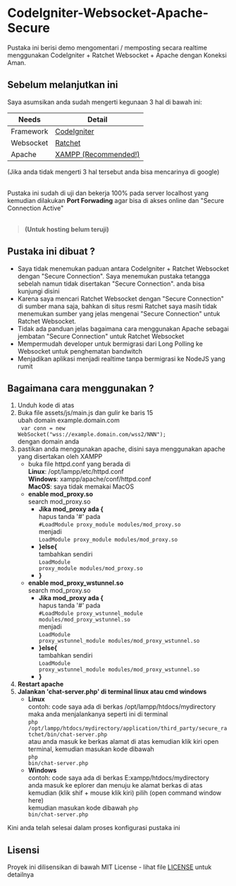 # CodeIgniter-Websocket-Apache-Secure
Pustaka ini berisi demo mengomentari / memposting secara realtime menggunakan CodeIgniter + Ratchet Websocket + Apache dengan Koneksi Aman.

## Sebelum melanjutkan ini
Saya asumsikan anda sudah mengerti kegunaan 3 hal di bawah ini:

Needs | Detail
--- | ---
Framework | [CodeIgniter](https://www.codeigniter.com/)
Websocket | [Ratchet](http://socketo.me/)
Apache | [XAMPP (Recommended!)](https://www.apachefriends.org/index.html)

(Jika anda tidak mengerti 3 hal tersebut anda bisa mencarinya di google)<br><br>

Pustaka ini sudah di uji dan bekerja 100% pada server localhost yang kemudian dilakukan <b>Port Forwading</b> agar bisa di akses online dan "Secure Connection Active"<br><br>

> <b>(Untuk hosting belum teruji)</b><br>
## Pustaka ini dibuat ?
* Saya tidak menemukan paduan antara CodeIgniter + Ratchet Websocket dengan "Secure Connection". Saya menemukan pustaka tetangga sebelah namun tidak disertakan "Secure Connection". anda bisa kunjungi disini
* Karena saya mencari Ratchet Websocket dengan "Secure Connection" di sumber mana saja, bahkan di situs resmi Ratchet saya masih tidak menemukan sumber yang jelas mengenai "Secure Connection" untuk Ratchet Websocket.
* Tidak ada panduan jelas bagaimana cara menggunakan Apache sebagai jembatan "Secure Connection" untuk Ratchet Websocket
* Mempermudah developer untuk bermigrasi dari Long Polling ke Websocket untuk penghematan bandwitch
* Menjadikan aplikasi menjadi realtime tanpa bermigrasi ke NodeJS yang rumit

## Bagaimana cara menggunakan ?
1. Unduh kode di atas
2. Buka file assets/js/main.js dan gulir ke baris 15 <br>
    ubah domain example.domain.com <br>
       <code> var conn = new WebSocket("wss://example.domain.com/wss2/NNN"); </code> <br>
    dengan domain anda
3. pastikan anda menggunakan apache, disini saya menggunakan apache yang disertakan oleh XAMPP
    - buka file httpd.conf yang berada di<br>
      <b>Linux</b>: /opt/lampp/etc/httpd.conf<br>
      <b>Windows</b>: xampp/apache/conf/httpd.conf<br>
      <b>MacOS</b>: saya tidak memakai MacOS<br>
    + <b>enable mod_proxy.so</b><br>
      search mod_proxy.so<br>
      - <b>Jika mod_proxy ada {</b><br>
          hapus tanda '#' pada <br>
          <code>#LoadModule proxy_module modules/mod_proxy.so</code><br>
          menjadi <br>
          <code>LoadModule proxy_module modules/mod_proxy.so</code><br>
      - <b>}else{</b><br>
          tambahkan sendiri <br>
          <code>LoadModule proxy_module modules/mod_proxy.so</code><br>
      - <b>}</b><br>
    + <b>enable mod_proxy_wstunnel.so</b><br>
      search mod_proxy.so<br>
      - <b>Jika mod_proxy ada {</b><br>
          hapus tanda '#' pada <br>
          <code>#LoadModule proxy_wstunnel_module modules/mod_proxy_wstunnel.so</code><br>
          menjadi <br>
          <code>LoadModule proxy_wstunnel_module modules/mod_proxy_wstunnel.so</code><br>
      - <b>}else{</b><br>
          tambahkan sendiri <br>
          <code>LoadModule proxy_wstunnel_module modules/mod_proxy_wstunnel.so</code><br>
      - <b>}</b><br>
4. <b>Restart apache</b>
5. <b>Jalankan 'chat-server.php' di terminal linux atau cmd windows</b>
    + <b>Linux</b><br>
    contoh: code saya ada di berkas /opt/lampp/htdocs/mydirectory<br>
    maka anda menjalankanya seperti ini di terminal<br>
    <code>php /opt/lampp/htdocs/mydirectory/application/third_party/secure_ratchet/bin/chat-server.php</code><br>
    atau anda masuk ke berkas alamat di atas kemudian klik kiri open terminal, kemudian masukan kode dibawah<br>
    <code>php bin/chat-server.php</code><br>
    + <b>Windows</b><br>
    contoh: code saya ada di berkas E:xampp/htdocs/mydirectory<br>
    anda masuk ke eplorer dan menuju ke alamat berkas di atas kemudian (klik shif + mouse klik kiri) pilih (open command window here)<br>
    kemudian masukan kode dibawah
    <code>php bin/chat-server.php</code><br>

 Kini anda telah selesai dalam proses konfigurasi pustaka ini

## Lisensi
Proyek ini dilisensikan di bawah MIT License - lihat file [LICENSE](https://github.com/aacassandra/CodeIgniter-Websocket-Apache-Secure/blob/master/LICENSE) untuk detailnya
